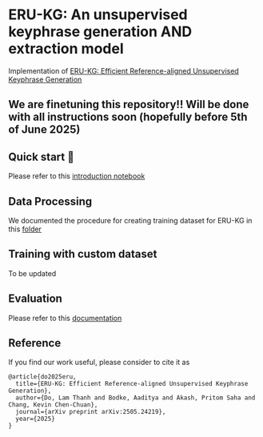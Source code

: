 # ERU-KG: An unsupervised keyphrase generation AND extraction model

Implementation of [ERU-KG: Efficient Reference-aligned Unsupervised Keyphrase Generation](https://arxiv.org/abs/2505.24219)

## We are finetuning this repository!! Will be done with all instructions soon (hopefully before 5th of June 2025)

## Quick start 🚀

Please refer to this [introduction notebook](introduction.ipynb)


## Data Processing
We documented the procedure for creating training dataset for ERU-KG in this [folder](data_processing)


## Training with custom dataset
To be updated


## Evaluation
Please refer to this [documentation](evaluation/README.md)


## Reference
If you find our work useful, please consider to cite it as

```
@article{do2025eru,
  title={ERU-KG: Efficient Reference-aligned Unsupervised Keyphrase Generation},
  author={Do, Lam Thanh and Bodke, Aaditya and Akash, Pritom Saha and Chang, Kevin Chen-Chuan},
  journal={arXiv preprint arXiv:2505.24219},
  year={2025}
}
```